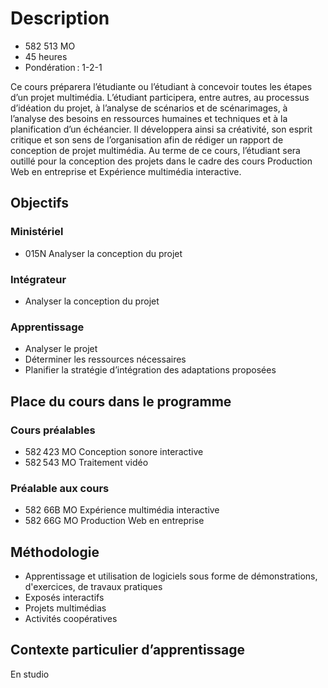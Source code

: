 # Description 

* 582 513 MO 
* 45 heures 
* Pondération : 1-2-1 

Ce cours préparera l’étudiante ou l’étudiant à concevoir toutes les étapes d’un projet multimédia. L’étudiant participera, entre autres, au processus d’idéation du projet, à l’analyse de scénarios et de scénarimages, à l’analyse des besoins en ressources humaines et techniques et à la planification d’un échéancier. Il développera ainsi sa créativité, son esprit critique et son sens de l’organisation afin de rédiger un rapport de conception de projet multimédia. Au terme de ce cours, l’étudiant sera outillé pour la conception des projets dans le cadre des cours Production Web en entreprise et Expérience multimédia interactive. 

## Objectifs

### Ministériel 

* 015N Analyser la conception du projet 

### Intégrateur 

* Analyser la conception du projet 

### Apprentissage 

* Analyser le projet  
* Déterminer les ressources nécessaires  
* Planifier la stratégie d’intégration des adaptations proposées 

## Place du cours dans le programme 

### Cours préalables 

* 582 423 MO Conception sonore interactive     
* 582 543 MO Traitement vidéo

### Préalable aux cours

* 582 66B MO Expérience multimédia interactive  
* 582 66G MO Production Web en entreprise 

## Méthodologie

* Apprentissage et utilisation de logiciels sous forme de démonstrations, d'exercices, de travaux pratiques 
* Exposés interactifs
* Projets multimédias
* Activités coopératives

## Contexte particulier d’apprentissage

En studio
